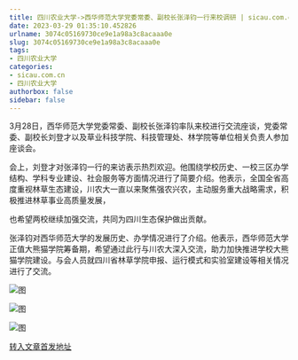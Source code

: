 ```yaml
---
title: 四川农业大学->西华师范大学党委常委、副校长张泽钧一行来校调研 | sicau.com.cn
date: 2023-03-29 01:35:10.452826
urlname: 3074c05169730ce9e1a98a3c8acaaa0e
slug: 3074c05169730ce9e1a98a3c8acaaa0e
tags: 
- 四川农业大学
categories:
- sicau.com.cn
- 四川农业大学
authorbox: false
sidebar: false
---
```

3月28日，西华师范大学党委常委、副校长张泽钧率队来校进行交流座谈，党委常委、副校长刘登才以及草业科技学院、科技管理处、林学院等单位相关负责人参加座谈会。

会上，刘登才对张泽钧一行的来访表示热烈欢迎。他围绕学校历史、一校三区办学结构、学科专业建设、社会服务等方面情况进行了简要介绍。他表示，全国全省高度重视林草生态建设，川农大一直以来聚焦强农兴农，主动服务重大战略需求，积极推进林草事业高质量发展，
<!--more-->
也希望两校继续加强交流，共同为四川生态保护做出贡献。

张泽钧对西华师范大学的发展历史、办学情况进行了介绍。他表示，西华师范大学正值大熊猫学院筹备期，希望通过此行与川农大深入交流，助力加快推进学校大熊猫学院建设。与会人员就四川省林草学院申报、运行模式和实验室建设等相关情况进行了交流。

![图](https://news.sicau.edu.cn/__local/0/71/03/57625B122AD4CFDADF03E843589_1073D779_7B630.png)

![图](https://news.sicau.edu.cn/__local/4/29/57/E4DA153EC24EE7E2E55B6E810F0_CFC62D34_7EC07.png)

![图](https://news.sicau.edu.cn/__local/D/B5/CE/D0DD55251D0F6FF3AAA51962FC0_5B33E7B4_D0DB7.png)

[转入文章首发地址](https://news.sicau.edu.cn/info/1078/71568.htm)